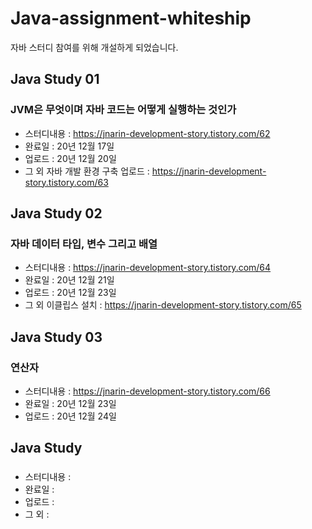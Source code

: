 # Java-assignment-whiteship

자바 스터디 참여를 위해 개설하게 되었습니다.

## Java Study 01

### JVM은 무엇이며 자바 코드는 어떻게 실행하는 것인가

- 스터디내용 : https://jnarin-development-story.tistory.com/62
- 완료일 : 20년 12월 17일
- 업로드 : 20년 12월 20일
- 그 외 자바 개발 환경 구축 업로드 : https://jnarin-development-story.tistory.com/63

## Java Study 02

### 자바 데이터 타입, 변수 그리고 배열

- 스터디내용 : https://jnarin-development-story.tistory.com/64
- 완료일 : 20년 12월 21일
- 업로드 : 20년 12월 23일
- 그 외 이클립스 설치 : https://jnarin-development-story.tistory.com/65

## Java Study 03

### 연산자

- 스터디내용 : https://jnarin-development-story.tistory.com/66
- 완료일 : 20년 12월 23일
- 업로드 : 20년 12월 24일

## Java Study

###

- 스터디내용 :
- 완료일 :
- 업로드 :
- 그 외 :
